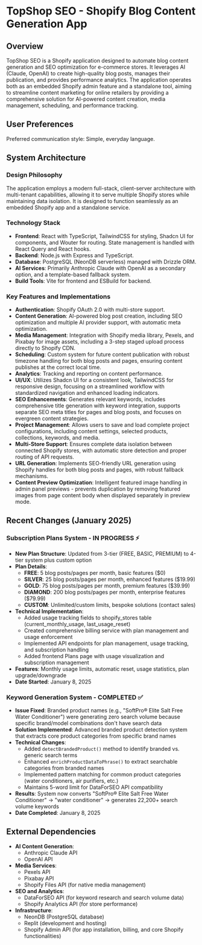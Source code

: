 # TopShop SEO - Shopify Blog Content Generation App

## Overview
TopShop SEO is a Shopify application designed to automate blog content generation and SEO optimization for e-commerce stores. It leverages AI (Claude, OpenAI) to create high-quality blog posts, manages their publication, and provides performance analytics. The application operates both as an embedded Shopify admin feature and a standalone tool, aiming to streamline content marketing for online retailers by providing a comprehensive solution for AI-powered content creation, media management, scheduling, and performance tracking.

## User Preferences
Preferred communication style: Simple, everyday language.

## System Architecture

### Design Philosophy
The application employs a modern full-stack, client-server architecture with multi-tenant capabilities, allowing it to serve multiple Shopify stores while maintaining data isolation. It is designed to function seamlessly as an embedded Shopify app and a standalone service.

### Technology Stack
- **Frontend**: React with TypeScript, TailwindCSS for styling, Shadcn UI for components, and Wouter for routing. State management is handled with React Query and React hooks.
- **Backend**: Node.js with Express and TypeScript.
- **Database**: PostgreSQL (NeonDB serverless) managed with Drizzle ORM.
- **AI Services**: Primarily Anthropic Claude with OpenAI as a secondary option, and a template-based fallback system.
- **Build Tools**: Vite for frontend and ESBuild for backend.

### Key Features and Implementations
- **Authentication**: Shopify OAuth 2.0 with multi-store support.
- **Content Generation**: AI-powered blog post creation, including SEO optimization and multiple AI provider support, with automatic meta optimization.
- **Media Management**: Integration with Shopify media library, Pexels, and Pixabay for image assets, including a 3-step staged upload process directly to Shopify CDN.
- **Scheduling**: Custom system for future content publication with robust timezone handling for both blog posts and pages, ensuring content publishes at the correct local time.
- **Analytics**: Tracking and reporting on content performance.
- **UI/UX**: Utilizes Shadcn UI for a consistent look, TailwindCSS for responsive design, focusing on a streamlined workflow with standardized navigation and enhanced loading indicators.
- **SEO Enhancements**: Generates relevant keywords, includes comprehensive title generation with keyword integration, supports separate SEO meta titles for pages and blog posts, and focuses on evergreen content strategies.
- **Project Management**: Allows users to save and load complete project configurations, including content settings, selected products, collections, keywords, and media.
- **Multi-Store Support**: Ensures complete data isolation between connected Shopify stores, with automatic store detection and proper routing of API requests.
- **URL Generation**: Implements SEO-friendly URL generation using Shopify handles for both blog posts and pages, with robust fallback mechanisms.
- **Content Preview Optimization**: Intelligent featured image handling in admin panel previews - prevents duplication by removing featured images from page content body when displayed separately in preview mode.

## Recent Changes (January 2025)

### Subscription Plans System - IN PROGRESS ⚡
- **New Plan Structure**: Updated from 3-tier (FREE, BASIC, PREMIUM) to 4-tier system plus custom option
- **Plan Details**: 
  - **FREE**: 5 blog posts/pages per month, basic features ($0)
  - **SILVER**: 25 blog posts/pages per month, enhanced features ($19.99)
  - **GOLD**: 75 blog posts/pages per month, premium features ($39.99)
  - **DIAMOND**: 200 blog posts/pages per month, enterprise features ($79.99)
  - **CUSTOM**: Unlimited/custom limits, bespoke solutions (contact sales)
- **Technical Implementation**:
  - Added usage tracking fields to shopify_stores table (current_monthly_usage, last_usage_reset)
  - Created comprehensive billing service with plan management and usage enforcement
  - Implemented API endpoints for plan management, usage tracking, and subscription handling
  - Added frontend Plans page with usage visualization and subscription management
- **Features**: Monthly usage limits, automatic reset, usage statistics, plan upgrade/downgrade
- **Date Started**: January 8, 2025

### Keyword Generation System - COMPLETED ✅
- **Issue Fixed**: Branded product names (e.g., "SoftPro® Elite Salt Free Water Conditioner") were generating zero search volume because specific brand/model combinations don't have search data
- **Solution Implemented**: Advanced branded product detection system that extracts core product categories from specific brand names
- **Technical Changes**: 
  - Added `detectBrandedProduct()` method to identify branded vs. generic search terms
  - Enhanced `enrichProductDataToPhrase()` to extract searchable categories from branded names
  - Implemented pattern matching for common product categories (water conditioners, air purifiers, etc.)
  - Maintains 5-word limit for DataForSEO API compatibility
- **Results**: System now converts "SoftPro® Elite Salt Free Water Conditioner" → "water conditioner" → generates 22,200+ search volume keywords
- **Date Completed**: January 8, 2025

## External Dependencies

- **AI Content Generation**:
    - Anthropic Claude API
    - OpenAI API
- **Media Services**:
    - Pexels API
    - Pixabay API
    - Shopify Files API (for native media management)
- **SEO and Analytics**:
    - DataForSEO API (for keyword research and search volume data)
    - Shopify Analytics API (for store performance)
- **Infrastructure**:
    - NeonDB (PostgreSQL database)
    - Replit (development and hosting)
    - Shopify Admin API (for app installation, billing, and core Shopify functionalities)